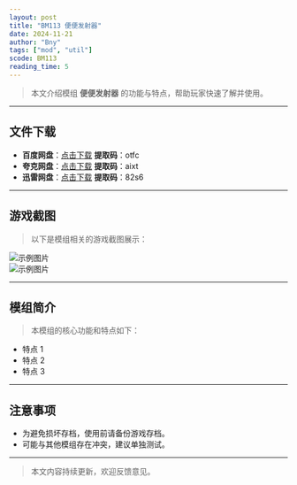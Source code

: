 ```yaml
---
layout: post
title: "BM113 便便发射器"
date: 2024-11-21
author: "Bny"
tags: ["mod", "util"]
scode: BM113
reading_time: 5
---
```


> 本文介绍模组 **便便发射器** 的功能与特点，帮助玩家快速了解并使用。

---





## 文件下载
- **百度网盘**：[点击下载](https://pan.baidu.com/s/1YcsIgF__uKairj7gn63Q7Q?pwd=otfc)  **提取码**：otfc  
- **夸克网盘**：[点击下载](https://pan.quark.cn/s/e13b50d841ba?pwd=aixt)  **提取码**：aixt  
- **迅雷网盘**：[点击下载](https://pan.xunlei.com/s/VOCCbeEAXdAt6kK_zGb_uOUZA1?pwd=82s6)  **提取码**：82s6  

---

## 游戏截图
> 以下是模组相关的游戏截图展示：

![示例图片](https://example.com/screenshot1.jpg)  
![示例图片](https://example.com/screenshot2.jpg)

---

## 模组简介
> 本模组的核心功能和特点如下：
- 特点 1
- 特点 2
- 特点 3

---

## 注意事项
- 为避免损坏存档，使用前请备份游戏存档。
- 可能与其他模组存在冲突，建议单独测试。

---

> 本文内容持续更新，欢迎反馈意见。
